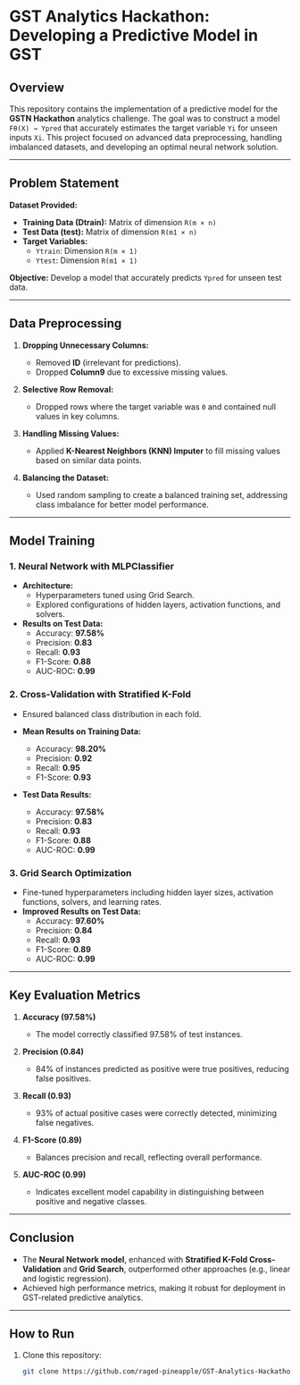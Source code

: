 # GST Analytics Hackathon: Developing a Predictive Model in GST

## Overview
This repository contains the implementation of a predictive model for the **GSTN Hackathon** analytics challenge. The goal was to construct a model `Fθ(X) → Ypred` that accurately estimates the target variable `Yi` for unseen inputs `Xi`. This project focused on advanced data preprocessing, handling imbalanced datasets, and developing an optimal neural network solution.

---

## Problem Statement

**Dataset Provided:**
- **Training Data (Dtrain):** Matrix of dimension `R(m × n)`
- **Test Data (test):** Matrix of dimension `R(m1 × n)`
- **Target Variables:**
  - `Ytrain`: Dimension `R(m × 1)`
  - `Ytest`: Dimension `R(m1 × 1)`

**Objective:** Develop a model that accurately predicts `Ypred` for unseen test data.

---

## Data Preprocessing

1. **Dropping Unnecessary Columns:**
   - Removed **ID** (irrelevant for predictions).
   - Dropped **Column9** due to excessive missing values.

2. **Selective Row Removal:**
   - Dropped rows where the target variable was `0` and contained null values in key columns.

3. **Handling Missing Values:**
   - Applied **K-Nearest Neighbors (KNN) Imputer** to fill missing values based on similar data points.

4. **Balancing the Dataset:**
   - Used random sampling to create a balanced training set, addressing class imbalance for better model performance.

---

## Model Training

### 1. Neural Network with **MLPClassifier**
- **Architecture:**
  - Hyperparameters tuned using Grid Search.
  - Explored configurations of hidden layers, activation functions, and solvers.
- **Results on Test Data:**
  - Accuracy: **97.58%**
  - Precision: **0.83**
  - Recall: **0.93**
  - F1-Score: **0.88**
  - AUC-ROC: **0.99**

### 2. Cross-Validation with Stratified K-Fold
- Ensured balanced class distribution in each fold.
- **Mean Results on Training Data:**
  - Accuracy: **98.20%**
  - Precision: **0.92**
  - Recall: **0.95**
  - F1-Score: **0.93**

- **Test Data Results:**
  - Accuracy: **97.58%**
  - Precision: **0.83**
  - Recall: **0.93**
  - F1-Score: **0.88**
  - AUC-ROC: **0.99**

### 3. Grid Search Optimization
- Fine-tuned hyperparameters including hidden layer sizes, activation functions, solvers, and learning rates.
- **Improved Results on Test Data:**
  - Accuracy: **97.60%**
  - Precision: **0.84**
  - Recall: **0.93**
  - F1-Score: **0.89**
  - AUC-ROC: **0.99**

---

## Key Evaluation Metrics

1. **Accuracy (97.58%)**
   - The model correctly classified 97.58% of test instances.

2. **Precision (0.84)**
   - 84% of instances predicted as positive were true positives, reducing false positives.

3. **Recall (0.93)**
   - 93% of actual positive cases were correctly detected, minimizing false negatives.

4. **F1-Score (0.89)**
   - Balances precision and recall, reflecting overall performance.

5. **AUC-ROC (0.99)**
   - Indicates excellent model capability in distinguishing between positive and negative classes.

---

## Conclusion
- The **Neural Network model**, enhanced with **Stratified K-Fold Cross-Validation** and **Grid Search**, outperformed other approaches (e.g., linear and logistic regression).
- Achieved high performance metrics, making it robust for deployment in GST-related predictive analytics.

---

## How to Run

1. Clone this repository:
   ```bash
   git clone https://github.com/raged-pineapple/GST-Analytics-Hackathon.git
